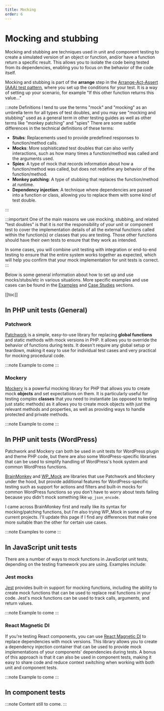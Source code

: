 ```yaml
---
title: Mocking
order: 6
---
```


# Mocking and stubbing

Mocking and stubbing are techniques used in unit and component testing to create a simulated version of an object or function, and/or have a function return a specific result. This allows you to isolate the code being tested from its dependencies, enabling you to focus on the behavior of the code itself.

Mocking and stubbing is part of the **arrange** step in the [Arrange-Act-Assert (AAA) test pattern](./patterns.md), where you set up the conditions for your test. It is a way of setting up your scenario, for example "If this other function returns this value..."

:::note Definitions
I tend to use the terms "mock" and "mocking" as an umbrella term for all types of test doubles, and you may see "mocking and stubbing" used as a general term in other testing guides as well as other terms like "monkey patching" and "spies" There are some subtle differences in the technical definitions of these terms:

- **Stubs**: Replacements used to provide predefined responses to function/method calls.
- **Mocks**: More sophisticated test doubles that can also verify interactions, such as how many times a function/method was called and the arguments used.
- **Spies**: A type of mock that records information about how a function/method was called, but does not redefine any behavior of the function/method.
- **Monkey patching**: A type of stubbing that replaces the function/method at runtime.
- **Dependency injection**: A technique where dependencies are passed into a function or class, allowing you to replace them with some kind of test double.

:::

:::important
One of the main reasons we use mocking, stubbing, and related "test doubles" is that it is _not_ the responsibility of your unit or component test to cover the implementation details of all the external functions called within the function(s) or classes that you are testing. Those other functions should have their _own_ tests to ensure that they work as intended.

In some cases, you will combine unit testing with integration or end-to-end testing to ensure that the entire system works together as expected, which will help you confirm that your mock implementation for unit tests is correct.
:::

Below is some general information about how to set up and use mocks/stubs/etc in various situations. More specific 
examples and use cases can be found in the [Examples](../examples/overview.md) and [Case Studies](../case-studies/overview.md) sections.

[[toc]]

## In PHP unit tests (General)

### Patchwork

[Patchwork](https://antecedent.github.io/patchwork/) is a simple, easy-to-use library for replacing **global functions** and static methods with mock versions in PHP. It allows you to override the behavior of functions during tests. It doesn't require any global setup or teardown, making it easy to use for individual test cases and very practical for mocking procedural code.

:::note
Example to come
:::

### Mockery

[Mockery](https://docs.mockery.io/en/stable/) is a powerful mocking library for PHP that allows you to create mock **objects** and set expectations on them. It is particularly useful for testing complex **classes** that you need to instantiate (as opposed to testing just static methods) as it allows you to create mock objects with just the relevant methods and properties, as well as providing ways to handle protected and private methods.

:::note
Example to come
:::

## In PHP unit tests (WordPress)

Patchwork and Mockery can both be used in unit tests for WordPress plugin and theme PHP code, but there are also some WordPress-specific libraries that can be used to simplify handling of WordPress's hook system and common WordPress functions.

[BrainMonkey](https://giuseppe-mazzapica.gitbook.io/brain-monkey) and [WP_Mock](https://wp-mock.gitbook.io/documentation) are libraries that use Patchwork and Mockery under the hood, but provide additional features for WordPress-specific testing such as support for actions and filters and built-in mocks for common WordPress functions so you don't have to worry about tests failing because you didn't mock something like `wp_json_encode`.

I came across BrainMonkey first and really like its syntax for mocking/patching functions, but I'm also trying WP_Mock in some of my current projects. I'll update this page if I find any differences that make one more suitable than the other for certain use cases.

:::note
Examples to come
:::

## In JavaScript unit tests

There are a number of ways to mock functions in JavaScript unit tests, depending on the testing framework you are 
using. Examples include:

### Jest mocks

[Jest](https://jestjs.io/docs/mock-functions) provides built-in support for mocking functions, including the ability to create mock functions that can be used to replace real functions in your code. Jest's mock functions can be used to track calls, arguments, and return values.

:::note
Example to come
:::

### React Magnetic DI

If you're testing React components, you can use [React Magnetic DI](https://github.com/albertogasparin/react-magnetic-di) to replace dependencies with mock versions. This library allows you to create a dependency injection container that can be used to provide mock implementations of your components' dependencies during tests. A bonus of this approach is that it can also be used in component tests, making it easy to share code and reduce context switching when working with both unit and component tests.

:::note
Example to come
:::


## In component tests

:::note
Content still to come.
:::